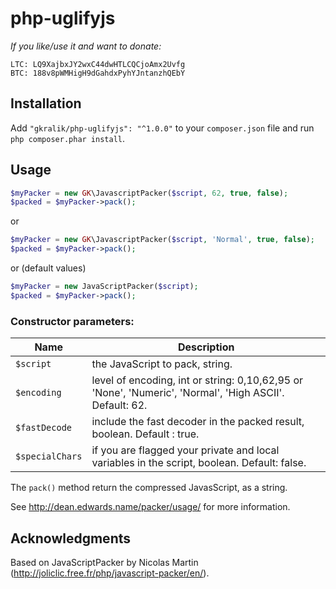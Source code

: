 # php-uglifyjs

*If you like/use it and want to donate:*
```
LTC: LQ9XajbxJY2wxC44dwHTLCQCjoAmx2Uvfg
BTC: 188v8pWMHigH9dGahdxPyhYJntanzhQEbY
```

## Installation

Add `"gkralik/php-uglifyjs": "^1.0.0"` to your `composer.json` file and run `php composer.phar install`.

## Usage

```php
$myPacker = new GK\JavascriptPacker($script, 62, true, false);
$packed = $myPacker->pack();
```

or

```php
$myPacker = new GK\JavascriptPacker($script, 'Normal', true, false);
$packed = $myPacker->pack();
```

or (default values)

```php
$myPacker = new JavaScriptPacker($script);
$packed = $myPacker->pack();
```

### Constructor parameters:
Name|Description
----|------------
`$script` | the JavaScript to pack, string.
`$encoding` | level of encoding, int or string: 0,10,62,95 or 'None', 'Numeric', 'Normal', 'High ASCII'. Default: 62.
`$fastDecode` | include the fast decoder in the packed result, boolean. Default : true.
`$specialChars` | if you are flagged your private and local variables in the script, boolean. Default: false.

The `pack()` method return the compressed JavasScript, as a string.

See http://dean.edwards.name/packer/usage/ for more information.

## Acknowledgments

Based on JavaScriptPacker by Nicolas Martin (http://joliclic.free.fr/php/javascript-packer/en/).
